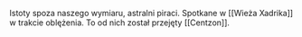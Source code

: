 Istoty spoza naszego wymiaru, astralni piraci. Spotkane w [[Wieża Xadrika]] w trakcie oblężenia. To od nich został przejęty [[Centzon]]. 